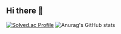 ## Hi there 👋
[![Solved.ac Profile](http://mazassumnida.wtf/api/v2/generate_badge?boj=xode114kr1)](https://solved.ac/xode114kr1/)
![Anurag's GitHub stats](https://github-readme-stats.vercel.app/api?username=xode114kr1&theme=dark&show_icons=true)
<!--
**xode114kr1/xode114kr1** is a ✨ _special_ ✨ repository because its `README.md` (this file) appears on your GitHub profile.

Here are some ideas to get you started:

- 🔭 I’m currently working on ...
- 🌱 I’m currently learning ...
- 👯 I’m looking to collaborate on ...
- 🤔 I’m looking for help with ...
- 💬 Ask me about ...
- 📫 How to reach me: ...
- 😄 Pronouns: ...
- ⚡ Fun fact: ...
-->
